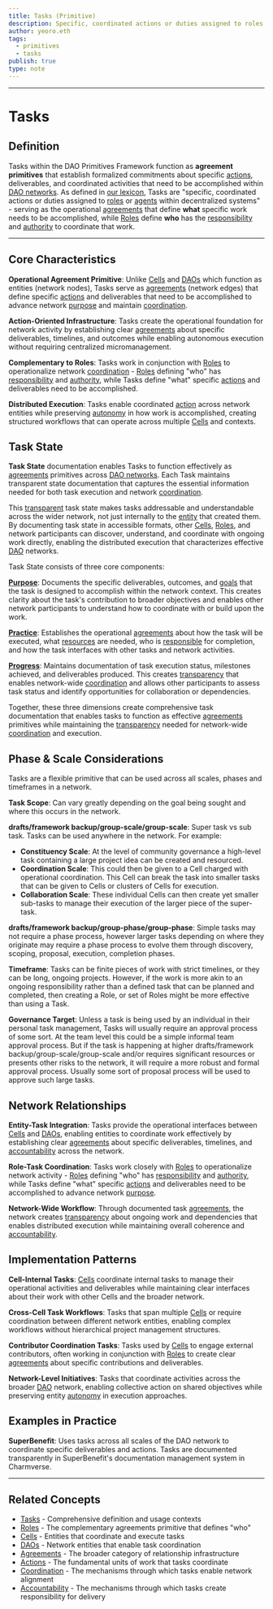 ```yaml
---
title: Tasks (Primitive)
description: Specific, coordinated actions or duties assigned to roles or agents within decentralized systems
author: yeoro.eth
tags:
  - primitives
  - tasks
publish: true
type: note
---
```


---


# Tasks

## Definition

Tasks within the DAO Primitives Framework function as **agreement primitives** that establish formalized commitments about specific [actions](tags/actions.md), deliverables, and coordinated activities that need to be accomplished within [DAO networks](artifacts/guides/dao-primitives-framework/group-primitives/daos.md). As defined in [our lexicon](tags/tasks.md), Tasks are "specific, coordinated actions or duties assigned to [roles](tags/roles.md) or [agents](tags/agents.md) within decentralized systems" - serving as the operational [agreements](tags/agreements.md) that define **what** specific work needs to be accomplished, while [Roles](artifacts/guides/dao-primitives-framework/group-primitives/roles.md) define **who** has the [responsibility](tags/responsibilities.md) and [authority](tags/authorities.md) to coordinate that work.

---

## Core Characteristics

**Operational Agreement Primitive**: Unlike [Cells](artifacts/guides/dao-primitives-framework/group-primitives/cells.md) and [DAOs](artifacts/guides/dao-primitives-framework/group-primitives/daos.md) which function as entities (network nodes), Tasks serve as [agreements](tags/agreements.md) (network edges) that define specific [actions](tags/actions.md) and deliverables that need to be accomplished to advance network [purpose](tags/purpose.md) and maintain [coordination](tags/coordination.md).

**Action-Oriented Infrastructure**: Tasks create the operational foundation for network activity by establishing clear [agreements](tags/agreements.md) about specific deliverables, timelines, and outcomes while enabling autonomous execution without requiring centralized micromanagement.

**Complementary to Roles**: Tasks work in conjunction with [Roles](artifacts/guides/dao-primitives-framework/group-primitives/roles.md) to operationalize network [coordination](tags/coordination.md) - [Roles](artifacts/guides/dao-primitives-framework/group-primitives/roles.md) defining "who" has [responsibility](tags/responsibilities.md) and [authority](tags/authorities.md), while Tasks define "what" specific [actions](tags/actions.md) and deliverables need to be accomplished.

**Distributed Execution**: Tasks enable coordinated [action](tags/actions.md) across network entities while preserving [autonomy](tags/autonomy.md) in how work is accomplished, creating structured workflows that can operate across multiple [Cells](artifacts/guides/dao-primitives-framework/group-primitives/cells.md) and contexts.

## Task State

**Task State** documentation enables Tasks to function effectively as [agreements](tags/agreements.md) primitives across [DAO networks](artifacts/guides/dao-primitives-framework/group-primitives/daos.md). Each Task maintains transparent state documentation that captures the essential information needed for both task execution and network [coordination](tags/coordination.md).

This [transparent](tags/transparency.md) task state makes tasks addressable and understandable across the wider network, not just internally to the [entity](artifacts/guides/dao-primitives-framework/group-primitives/cells.md) that created them. By documenting task state in accessible formats, other [Cells](artifacts/guides/dao-primitives-framework/group-primitives/cells.md), [Roles](artifacts/guides/dao-primitives-framework/group-primitives/roles.md), and network participants can discover, understand, and coordinate with ongoing work directly, enabling the distributed execution that characterizes effective [DAO](artifacts/guides/dao-primitives-framework/group-primitives/daos.md) networks.

Task State consists of three core components:

**[Purpose](tags/purpose.md)**: Documents the specific deliverables, outcomes, and [goals](tags/goals.md) that the task is designed to accomplish within the network context. This creates clarity about the task's contribution to broader objectives and enables other network participants to understand how to coordinate with or build upon the work.

**[Practice](tags/practices.md)**: Establishes the operational [agreements](tags/agreements.md) about how the task will be executed, what [resources](tags/resources.md) are needed, who is [responsible](tags/responsibilities.md) for completion, and how the task interfaces with other tasks and network activities.

**[Progress](tags/progress.md)**: Maintains documentation of task execution status, milestones achieved, and deliverables produced. This creates [transparency](tags/transparency.md) that enables network-wide [coordination](tags/coordination.md) and allows other participants to assess task status and identify opportunities for collaboration or dependencies.

Together, these three dimensions create comprehensive task documentation that enables tasks to function as effective [agreements](tags/agreements.md) primitives while maintaining the [transparency](tags/transparency.md) needed for network-wide [coordination](tags/coordination.md) and execution.

## Phase & Scale Considerations

Tasks are a flexible primitive that can be used across all scales, phases and timeframes in a network.

**Task Scope**: Can vary greatly depending on the goal being sought and where this occurs in the network.

**drafts/framework backup/group-scale/group-scale**: Super task vs sub task. Tasks can be used anywhere in the network. For example:

- **Constituency Scale**: At the level of community governance a high-level task containing a large project idea can be created and resourced.
- **Coordination Scale**: This could then be given to a Cell charged with operational coordination. This Cell can break the task into smaller tasks that can be given to Cells or clusters of Cells for execution.
- **Collaboration Scale**: These individual Cells can then create yet smaller sub-tasks to manage their execution of the larger piece of the super-task.

**drafts/framework backup/group-phase/group-phase**: Simple tasks may not require a phase process, however larger tasks depending on where they originate may require a phase process to evolve them through discovery, scoping, proposal, execution, completion phases.

**Timeframe**: Tasks can be finite pieces of work with strict timelines, or they can be long, ongoing projects. However, if the work is more akin to an ongoing responsibility rather than a defined task that can be planned and completed, then creating a Role, or set of Roles might be more effective than using a Task.

**Governance Target**: Unless a task is being used by an individual in their personal task management, Tasks will usually require an approval process of some sort. At the team level this could be a simple informal team approval process. But if the task is happening at higher drafts/framework backup/group-scale/group-scale and/or requires significant resources or presents other risks to the network, it will require a more robust and formal approval process. Usually some sort of proposal process will be used to approve such large tasks.

## Network Relationships

**Entity-Task Integration**: Tasks provide the operational interfaces between [Cells](artifacts/guides/dao-primitives-framework/group-primitives/cells.md) and [DAOs](artifacts/guides/dao-primitives-framework/group-primitives/daos.md), enabling entities to coordinate work effectively by establishing clear [agreements](tags/agreements.md) about specific deliverables, timelines, and [accountability](tags/accountability.md) across the network.

**Role-Task Coordination**: Tasks work closely with [Roles](artifacts/guides/dao-primitives-framework/group-primitives/roles.md) to operationalize network activity - [Roles](artifacts/guides/dao-primitives-framework/group-primitives/roles.md) defining "who" has [responsibility](tags/responsibilities.md) and [authority](tags/authorities.md), while Tasks define "what" specific [actions](tags/actions.md) and deliverables need to be accomplished to advance network [purpose](tags/purpose.md).

**Network-Wide Workflow**: Through documented task [agreements](tags/agreements.md), the network creates [transparency](tags/transparency.md) about ongoing work and dependencies that enables distributed execution while maintaining overall coherence and [accountability](tags/accountability.md).

## Implementation Patterns

**Cell-Internal Tasks**: [Cells](artifacts/guides/dao-primitives-framework/group-primitives/cells.md) coordinate internal tasks to manage their operational activities and deliverables while maintaining clear interfaces about their work with other Cells and the broader network.

**Cross-Cell Task Workflows**: Tasks that span multiple [Cells](artifacts/guides/dao-primitives-framework/group-primitives/cells.md) or require coordination between different network entities, enabling complex workflows without hierarchical project management structures.

**Contributor Coordination Tasks**: Tasks used by [Cells](artifacts/guides/dao-primitives-framework/group-primitives/cells.md) to engage external contributors, often working in conjunction with [Roles](artifacts/guides/dao-primitives-framework/group-primitives/roles.md) to create clear [agreements](tags/agreements.md) about specific contributions and deliverables.

**Network-Level Initiatives**: Tasks that coordinate activities across the broader [DAO](artifacts/guides/dao-primitives-framework/group-primitives/daos.md) network, enabling collective action on shared objectives while preserving entity [autonomy](tags/autonomy.md) in execution approaches.

## Examples in Practice

**SuperBenefit**: Uses tasks across all scales of the DAO network to coordinate specific deliverables and actions. Tasks are documented transparently in SuperBenefit's documentation management system in Charmverse. 

---

## Related Concepts

- [Tasks](tags/tasks.md) - Comprehensive definition and usage contexts
- [Roles](artifacts/guides/dao-primitives-framework/group-primitives/roles.md) - The complementary agreements primitive that defines "who"
- [Cells](artifacts/guides/dao-primitives-framework/group-primitives/cells.md) - Entities that coordinate and execute tasks
- [DAOs](artifacts/guides/dao-primitives-framework/group-primitives/daos.md) - Network entities that enable task coordination
- [Agreements](tags/agreements.md) - The broader category of relationship infrastructure
- [Actions](tags/actions.md) - The fundamental units of work that tasks coordinate
- [Coordination](tags/coordination.md) - The mechanisms through which tasks enable network alignment
- [Accountability](tags/accountability.md) - The mechanisms through which tasks create responsibility for delivery

